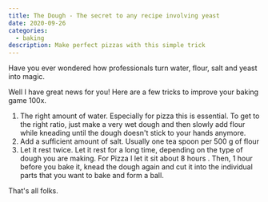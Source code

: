 ```yaml
---
title: The Dough - The secret to any recipe involving yeast
date: 2020-09-26
categories:
  - baking
description: Make perfect pizzas with this simple trick
---
```


Have you ever wondered how professionals turn water, flour, salt and yeast into magic.

Well I have great news for you! Here are a few tricks to improve your baking game 100x.

1. The right amount of water. Especially for pizza this is essential. To get to the right ratio, just make a very wet dough and then slowly add flour while kneading until the dough doesn't stick to your hands anymore.
2. Add a sufficient amount of salt. Usually one tea spoon per 500 g of flour
3. Let it rest twice. Let it rest for a long time, depending on the type of dough you are making. For Pizza I let it sit about 8 hours . Then, 1 hour before you bake it, knead the dough again and cut it into the individual parts that you want to bake and form a ball.

That's all folks.
